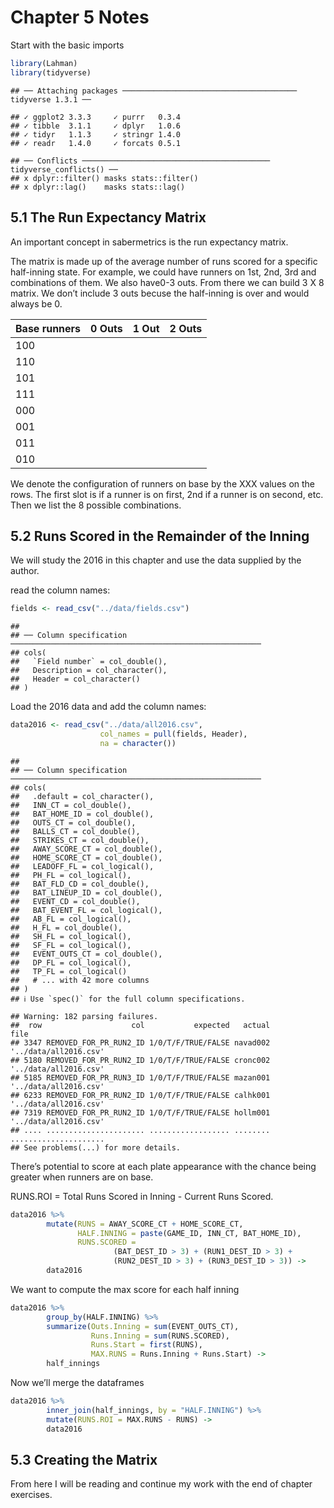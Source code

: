 Chapter 5 Notes
================

Start with the basic imports

``` r
library(Lahman)
library(tidyverse)
```

    ## ── Attaching packages ─────────────────────────────────────── tidyverse 1.3.1 ──

    ## ✓ ggplot2 3.3.3     ✓ purrr   0.3.4
    ## ✓ tibble  3.1.1     ✓ dplyr   1.0.6
    ## ✓ tidyr   1.1.3     ✓ stringr 1.4.0
    ## ✓ readr   1.4.0     ✓ forcats 0.5.1

    ## ── Conflicts ────────────────────────────────────────── tidyverse_conflicts() ──
    ## x dplyr::filter() masks stats::filter()
    ## x dplyr::lag()    masks stats::lag()

## 5.1 The Run Expectancy Matrix

An important concept in sabermetrics is the run expectancy matrix.

The matrix is made up of the average number of runs scored for a
specific half-inning state. For example, we could have runners on 1st,
2nd, 3rd and combinations of them. We also have0-3 outs. From there we
can build 3 X 8 matrix. We don’t include 3 outs becuse the half-inning
is over and would always be 0.

| Base runners | 0 Outs | 1 Out | 2 Outs |
|--------------|--------|-------|--------|
| 100          |        |       |        |
| 110          |        |       |        |
| 101          |        |       |        |
| 111          |        |       |        |
| 000          |        |       |        |
| 001          |        |       |        |
| 011          |        |       |        |
| 010          |        |       |        |

We denote the configuration of runners on base by the XXX values on the
rows. The first slot is if a runner is on first, 2nd if a runner is on
second, etc. Then we list the 8 possible combinations.

## 5.2 Runs Scored in the Remainder of the Inning

We will study the 2016 in this chapter and use the data supplied by the
author.

read the column names:

``` r
fields <- read_csv("../data/fields.csv")
```

    ## 
    ## ── Column specification ────────────────────────────────────────────────────────
    ## cols(
    ##   `Field number` = col_double(),
    ##   Description = col_character(),
    ##   Header = col_character()
    ## )

Load the 2016 data and add the column names:

``` r
data2016 <- read_csv("../data/all2016.csv",
                    col_names = pull(fields, Header),
                    na = character())
```

    ## 
    ## ── Column specification ────────────────────────────────────────────────────────
    ## cols(
    ##   .default = col_character(),
    ##   INN_CT = col_double(),
    ##   BAT_HOME_ID = col_double(),
    ##   OUTS_CT = col_double(),
    ##   BALLS_CT = col_double(),
    ##   STRIKES_CT = col_double(),
    ##   AWAY_SCORE_CT = col_double(),
    ##   HOME_SCORE_CT = col_double(),
    ##   LEADOFF_FL = col_logical(),
    ##   PH_FL = col_logical(),
    ##   BAT_FLD_CD = col_double(),
    ##   BAT_LINEUP_ID = col_double(),
    ##   EVENT_CD = col_double(),
    ##   BAT_EVENT_FL = col_logical(),
    ##   AB_FL = col_logical(),
    ##   H_FL = col_double(),
    ##   SH_FL = col_logical(),
    ##   SF_FL = col_logical(),
    ##   EVENT_OUTS_CT = col_double(),
    ##   DP_FL = col_logical(),
    ##   TP_FL = col_logical()
    ##   # ... with 42 more columns
    ## )
    ## ℹ Use `spec()` for the full column specifications.

    ## Warning: 182 parsing failures.
    ##  row                    col           expected   actual                  file
    ## 3347 REMOVED_FOR_PR_RUN2_ID 1/0/T/F/TRUE/FALSE navad002 '../data/all2016.csv'
    ## 5180 REMOVED_FOR_PR_RUN2_ID 1/0/T/F/TRUE/FALSE cronc002 '../data/all2016.csv'
    ## 5185 REMOVED_FOR_PR_RUN3_ID 1/0/T/F/TRUE/FALSE mazan001 '../data/all2016.csv'
    ## 6233 REMOVED_FOR_PR_RUN2_ID 1/0/T/F/TRUE/FALSE calhk001 '../data/all2016.csv'
    ## 7319 REMOVED_FOR_PR_RUN2_ID 1/0/T/F/TRUE/FALSE hollm001 '../data/all2016.csv'
    ## .... ...................... .................. ........ .....................
    ## See problems(...) for more details.

There’s potential to score at each plate appearance with the chance
being greater when runners are on base.

RUNS.ROI = Total Runs Scored in Inning - Current Runs Scored.

``` r
data2016 %>%
        mutate(RUNS = AWAY_SCORE_CT + HOME_SCORE_CT,
               HALF.INNING = paste(GAME_ID, INN_CT, BAT_HOME_ID),
               RUNS.SCORED =
                       (BAT_DEST_ID > 3) + (RUN1_DEST_ID > 3) +
                       (RUN2_DEST_ID > 3) + (RUN3_DEST_ID > 3)) ->
        data2016
```

We want to compute the max score for each half inning

``` r
data2016 %>%
        group_by(HALF.INNING) %>%
        summarize(Outs.Inning = sum(EVENT_OUTS_CT),
                  Runs.Inning = sum(RUNS.SCORED),
                  Runs.Start = first(RUNS),
                  MAX.RUNS = Runs.Inning + Runs.Start) ->
        half_innings
```

Now we’ll merge the dataframes

``` r
data2016 %>%
        inner_join(half_innings, by = "HALF.INNING") %>%
        mutate(RUNS.ROI = MAX.RUNS - RUNS) ->
        data2016
```

## 5.3 Creating the Matrix

From here I will be reading and continue my work with the end of chapter
exercises.
